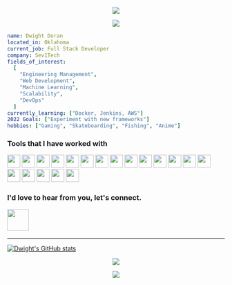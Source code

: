 
<!-- <img src="https://media1.giphy.com/media/DSxKEQoQix9hC/giphy.gif?cid=ecf05e4755kyg3tzgsrb9aaojxtr3tu8agzgc0n7jpjezn6m&rid=giphy.gif&ct=g"/> -->
<p align="center">
  <img src="https://capsule-render.vercel.app/api?&animation=fadeIn&type=waving&color=gradient&height=150&width=auto&text=Dwight%20Doran&desc=Software%20Engineer&fontAlignY=35&descAlignY=65"/>
</p>
<p align="center">
  <img src="https://media.tenor.com/jAhABeTndDYAAAAj/luffy-one.gif"/>
</p>

```yml
name: Dwight Doran
located_in: Oklahoma
current_job: Full Stack Developer
company: Sev1Tech
fields_of_interest:
  [
    "Engineering Management",
    "Web Development",
    "Machine Learning",
    "Scalability",
    "DevOps"
  ]
currently_learning: ["Docker, Jenkins, AWS"]
2022 Goals: ["Experiment with new frameworks"]
hobbies: ["Gaming", "Skateboarding", "Fishing", "Anime"]
```

### Tools that I have worked with
<p>
  <img src="https://cdn.jsdelivr.net/gh/devicons/devicon/icons/javascript/javascript-original.svg" height="30px" width="auto"/>
  <img src="https://cdn.jsdelivr.net/gh/devicons/devicon/icons/typescript/typescript-original.svg" height="30px" width="auto"/>  
  <img src="https://cdn.jsdelivr.net/gh/devicons/devicon/icons/nodejs/nodejs-original.svg" height="30px" width="auto"/>
  <img src="https://cdn.jsdelivr.net/gh/devicons/devicon/icons/react/react-original.svg" height="30px" width="auto"/>
  <img src="https://cdn.jsdelivr.net/gh/devicons/devicon/icons/jest/jest-plain.svg" height="30px" width="auto"/>
  <img src="https://cdn.jsdelivr.net/gh/devicons/devicon/icons/ruby/ruby-original.svg" height="30px" width="auto"/>
  <img src="https://cdn.jsdelivr.net/gh/devicons/devicon/icons/rails/rails-original-wordmark.svg" height="30px" width="auto"/>
  <img src="https://cdn.jsdelivr.net/gh/devicons/devicon/icons/rspec/rspec-original.svg" height="30px" width="auto"/>
  <img src="https://cdn.jsdelivr.net/gh/devicons/devicon/icons/python/python-original.svg" height="30px" width="auto"/>
  <img src="https://cdn.jsdelivr.net/gh/devicons/devicon/icons/sass/sass-original.svg" height="30px" width="auto"/>
  <img src="https://cdn.jsdelivr.net/gh/devicons/devicon/icons/docker/docker-original.svg" height="30px" width="auto"/>
  <img src="https://cdn.jsdelivr.net/gh/devicons/devicon/icons/mysql/mysql-original.svg" height="30px" width="auto"/>
  <img src="https://cdn.jsdelivr.net/gh/devicons/devicon/icons/postgresql/postgresql-original.svg" height="30px" width="auto"/>
  <img src="https://cdn.jsdelivr.net/gh/devicons/devicon/icons/redis/redis-plain-wordmark.svg" height="30px" width="auto"/> 
  <img src="https://cdn.jsdelivr.net/gh/devicons/devicon/icons/nginx/nginx-original.svg" height="30px" width="auto"/>
  <img src="https://cdn.jsdelivr.net/gh/devicons/devicon/icons/redux/redux-original.svg" height="30px" width="auto"/>
  <img src="https://cdn.jsdelivr.net/gh/devicons/devicon/icons/apachekafka/apachekafka-original.svg" height="30px" width="auto"/>
  <img src="https://cdn.jsdelivr.net/gh/devicons/devicon/icons/amazonwebservices/amazonwebservices-plain-wordmark.svg" height="30px" width="auto"/>  
  <img src="https://cdn.jsdelivr.net/gh/devicons/devicon/icons/jira/jira-original-wordmark.svg" height="30px" width="auto"/>        
<p/>

### I'd love to hear from you, let's connect. 

<a href="https://www.linkedin.com/in/dwightdoran">
  
  <img src="https://cdn.jsdelivr.net/gh/devicons/devicon/icons/linkedin/linkedin-original.svg" height="50px" width="auto" /> 
<a/>
<br/>
  
---
  
[![Dwight's GitHub stats](https://github-readme-stats.vercel.app/api?username=dwightdoran&theme=radical&show_icons=true)](https://github.com/dwightdoran/github-readme-stats)

<p align="center">
  <img src="https://media.tenor.com/jAhABeTndDYAAAAj/luffy-one.gif"/>
</p>
<p align="center">
  <img src="https://capsule-render.vercel.app/api?&animation=fadeIn&type=waving&color=gradient&height=100&section=footer"/>
</p>
